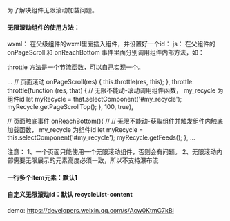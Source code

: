 <!--
 * @Author: yiyang 630999015@qq.com
 * @Date: 2022-07-18 15:55:14
 * @LastEditors: yiyang 630999015@qq.com
 * @LastEditTime: 2022-08-13 10:22:10
 * @FilePath: /WeChatProjects/Users/yiyang/Sites/self/RecycleList-Component/README.md
 * @Description: 这是默认设置,请设置`customMade`, 打开koroFileHeader查看配置 进行设置: https://github.com/OBKoro1/koro1FileHeader/wiki/%E9%85%8D%E7%BD%AE
-->
为了解决组件无限滚动加载问题。


#### 无限滚动组件的使用方法：
wxml： 在父级组件的wxml里面插入组件，并设置好一个id： <RecycleList id="my_recycle"></RecycleList>
js： 在父组件的 onPageScroll 和 onReachBottom 事件里面分别调用组件内部方法，如：

throttle 方法是一个节流函数，可以自己实现一个。

...
// 页面滚动
  onPageScroll(res) {
    this.throttle(res, this);
  },
  throttle: throttle(function (res, that) {
    // 无限不能动-滚动调用组件函数， my_recycle 为组件id
    let myRecycle = that.selectComponent('#my_recycle');
    myRecycle.getPageScrollTop();
  }, 100, true),

  // 页面触底事件
  onReachBottom(){
    // // 无限不能动-获取组件并触发组件内触底加载函数， my_recycle 为组件id
    let myRecycle = this.selectComponent('#my_recycle');
    myRecycle.getFeeds();
  },
...


注意：
1、一个页面只能使用一个无限滚动组件，否则会有问题。
2、无限滚动内部需要无限展示的元素高度必须一致，所以不支持瀑布流



#### 一行多个item元素：默认1
<RecycleList id="my_recycle" columnNumber="{{2}}"></RecycleList>

#### 自定义无限滚动id：默认 recycleList-content
<RecycleList id="my_recycle" recycleListContentId="id1"></RecycleList>


demo: https://developers.weixin.qq.com/s/Acw0KtmG7kBi